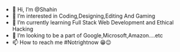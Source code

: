 - 👋 Hi, I’m @Shahin
- 👀 I’m interested in Coding,Designing,Editing And Gaming
- 🌱 I’m currently learning Full Stack Web Development and Ethical Hacking
- 💞️ I’m looking to be a part of Google,Microsoft,Amazon....etc
- 📫 How to reach me #Notrightnow 😁😉

<!---
shahin-m-hashim/shahin-m-hashim is a ✨ special ✨ repository because its `README.md` (this file) appears on your GitHub profile.
You can click the Preview link to take a look at your changes.
--->
